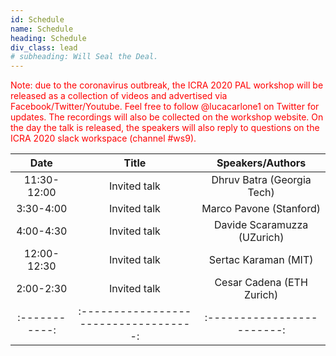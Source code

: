 ```yaml
---
id: Schedule
name: Schedule
heading: Schedule
div_class: lead
# subheading: Will Seal the Deal.
---
```

<font color="red"> Note: due to the coronavirus outbreak, the ICRA 2020 PAL workshop will be released as a collection of videos and advertised via Facebook/Twitter/Youtube. Feel free to follow @lucacarlone1 on Twitter for updates. The recordings will also be collected on the workshop website. On the day the talk is released, the speakers will also reply to questions on the ICRA 2020 slack workspace (channel #ws9).
</font> 

| Date   |      Title      |  Speakers/Authors |   
|:-----------:|:-----------------------------------:|:------------------------:|
| 11:30-12:00 | Invited talk    							      |  Dhruv Batra (Georgia Tech) |
| 3:30-4:00   | Invited talk    							    	|  Marco Pavone (Stanford) |
| 4:00-4:30   | Invited talk                        |  Davide Scaramuzza (UZurich) |
| 12:00-12:30 | Invited talk    							      |  Sertac Karaman (MIT) |
| 2:00-2:30   | Invited talk                        | Cesar Cadena (ETH Zurich)|
|:-----------:|:-----------------------------------:|:------------------------:|



